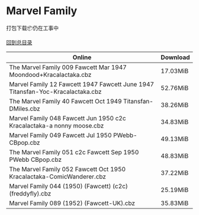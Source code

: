 # Marvel Family

打包下载📦仍在工事中

[回到总目录](/Catalogs.md)







Online | Download
--- | ---
The Marvel Family 009 Fawcett Mar 1947 Moondood+Kracalactaka.cbz | 17.03MiB
Marvel Family 12 Fawcett 1947 Fawcett June 1947 Titansfan-Yoc-Kracalactaka.cbz | 52.76MiB
The Marvel Family 40 Fawcett Oct 1949 Titansfan-DMiles.cbz | 38.26MiB
Marvel Family 048 Fawcett Jun 1950 c2c Kracalactaka-a nonny moose.cbz | 34.83MiB
Marvel Family 049 Fawcett Jul 1950 PWebb-CBpop.cbz | 49.13MiB
The Marvel Family 051 c2c Fawcett Sep 1950 PWebb CBpop.cbz | 48.83MiB
The Marvel Family 052 Fawcett Oct 1950 Kracalactaka-ComicWanderer.cbz | 37.22MiB
Marvel Family 044 (1950) (Fawcett) (c2c) (freddyfly).cbz | 25.19MiB
Marvel Family 089 (1952) (Fawcett-UK).cbz | 35.83MiB